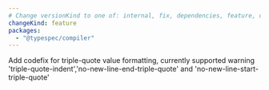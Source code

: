 ```yaml
---
# Change versionKind to one of: internal, fix, dependencies, feature, deprecation, breaking
changeKind: feature
packages:
  - "@typespec/compiler"
---
```


Add codefix for triple-quote value formatting, currently supported warning 'triple-quote-indent','no-new-line-end-triple-quote' and 'no-new-line-start-triple-quote'
